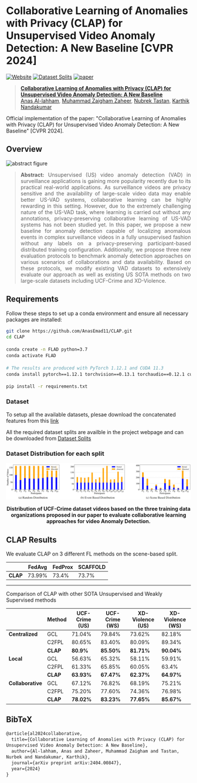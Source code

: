 # Collaborative Learning of Anomalies with Privacy (CLAP) for Unsupervised Video Anomaly Detection: A New Baseline [CVPR 2024]
[![Website](https://img.shields.io/badge/Project-Website-87CEEB)](https://anasemad11.github.io/CLAP/)
[![Dataset Splits](https://img.shields.io/badge/Dataset-Access-<COLOR>)](https://mbzuaiac-my.sharepoint.com/:f:/g/personal/anas_al-lahham_mbzuai_ac_ae/Ek7OQNDf9tBLqk7AfH4CPAgBP9cvtjCZnIWbrfwGogXlsA?e=TwuRwr)
[![paper](https://img.shields.io/badge/arXiv-Paper-<COLOR>.svg)](https://arxiv.org/abs/2404.00847)


> [**Collaborative Learning of Anomalies with Privacy (CLAP) for Unsupervised Video Anomaly Detection: A New Baseline**](https://arxiv.org/abs/2404.00847)<br>
> [Anas Al-lahham](https://anasemad11.github.io/), [Muhammad Zaigham Zaheer](https://www.linkedin.com/in/zaighamzaheer/?originalSubdomain=kr), [Nubrek Tastan](https://www.linkedin.com/in/nurbek-tastan/), [Karthik Nandakumar](https://www.linkedin.com/in/karthik-nandakumar-5504465/)

Official implementation of the paper: "Collaborative Learning of Anomalies with Privacy (CLAP) for Unsupervised Video Anomaly Detection: A New Baseline" [CVPR 2024].

## Overview
![abstract figure](imgs/github_cvpr_mainfig.drawio.png)
> **<p align="justify"> Abstract:** Unsupervised (US) video anomaly detection (VAD) in surveillance applications is gaining more popularity recently due to its practical real-world applications. As surveillance videos are privacy sensitive and the availability of large-scale video data may enable better US-VAD systems, collaborative learning can be highly rewarding in this setting. However, due to the extremely challenging nature of the US-VAD task, where learning is carried out without any annotations, privacy-preserving collaborative learning of US-VAD systems has not been studied yet. In this paper, we propose a new baseline for anomaly detection capable of localizing anomalous events in complex surveillance videos in a fully unsupervised fashion without any labels on a privacy-preserving participant-based distributed training configuration. Additionally, we propose three new evaluation protocols to benchmark anomaly detection approaches on various scenarios of collaborations and data availability. Based on these protocols, we modify existing VAD datasets to extensively evaluate our approach as well as existing US SOTA methods on two large-scale datasets including UCF-Crime and XD-Violence.


## Requirements 
Follow these steps to set up a conda environment and ensure all necessary packages are installed:

```bash
git clone https://github.com/AnasEmad11/CLAP.git
cd CLAP

conda create -n FLAD python=3.7
conda activate FLAD

# The results are produced with PyTorch 1.12.1 and CUDA 11.3
conda install pytorch==1.12.1 torchvision==0.13.1 torchaudio==0.12.1 cudatoolkit=11.3 -c pytorch

pip install -r requirements.txt
```


### Dataset

To setup all the available datasets, plesae download the concatenated features from this [link](https://mbzuaiac-my.sharepoint.com/:f:/g/personal/anas_al-lahham_mbzuai_ac_ae/Ek7OQNDf9tBLqk7AfH4CPAgBP9cvtjCZnIWbrfwGogXlsA?e=TwuRwr)

All the required dataset splits are availble in the project webpage and can be downloaded from [Dataset Splits](https://github.com/AnasEmad11/CLAP/raw/webpage_v3/dataset_splits.zip)

### Dataset Distribution for each split
<div align="center">
    <img src="docs/static/images/data_dist.png"  alt=" Dataset  dist">
    <p><b>Distribution of UCF-Crime dataset videos based on the three training data organizations proposed in our paper to evaluate collaborative learning approaches for video Anomaly Detection.</b></p>
</div>



## CLAP Results

We evaluate CLAP on 3 different FL methods on the scene-based split.

|              | FedAvg | FedProx | SCAFFOLD |
|--------------|--------|---------|----------|
| **CLAP**     | 73.99% | 73.4%   | 73.7%    |

---

Comparison of CLAP with other SOTA Unsupervised and Weakly Supervised methods

|              | Method | UCF-Crime (US) | UCF-Crime (WS) | XD-Violence (US) | XD-Violence (WS) |
|--------------|--------|-----------------|----------------|------------------|------------------|
| **Centralized** | GCL    | 71.04%          | 79.84%         | 73.62%           | 82.18%           |
|              | C2FPL  | 80.65%          | 83.40%         | 80.09%           | 89.34%           |
|              | **CLAP** | **80.9%**       | **85.50%**     | **81.71%**       | **90.04%**       |
| **Local**      | GCL    | 56.63%          | 65.32%         | 58.11%           | 59.91%           |
|              | C2FPL  | 61.33%          | 65.85%         | 60.05%           | 63.4%            |
|              | **CLAP** | **63.93%**      | **67.47%**     | **62.37%**       | **64.97%**       |
| **Collaborative** | GCL    | 67.12%       | 76.82%         | 68.19%           | 75.21%           |
|              | C2FPL  | 75.20%          | 77.60%         | 74.36%           | 76.98%           |
|              | **CLAP** | **78.02%**      | **83.23%**     | **77.65%**       | **85.67%**       |



<section class="section" id="BibTeX">
  <div class="container is-max-desktop content">
    <h2 class="title">BibTeX</h2>
    <pre><code>@article{al2024collaborative,
  title={Collaborative Learning of Anomalies with Privacy (CLAP) for Unsupervised Video Anomaly Detection: A New Baseline},
  author={Al-lahham, Anas and Zaheer, Muhammad Zaigham and Tastan, Nurbek and Nandakumar, Karthik},
  journal={arXiv preprint arXiv:2404.00847},
  year={2024}
}</code></pre>
  </div>
</section>




